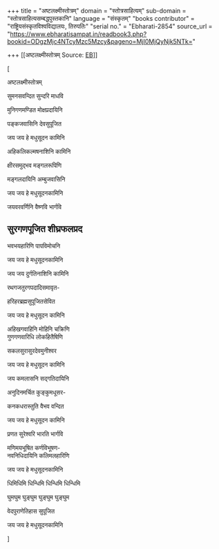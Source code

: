 +++
title = "अष्टलक्ष्मीस्तोत्रम्"
domain = "स्तोत्रसाहित्यम्"
sub-domain = "स्तोत्रसाहित्यसम्बद्धपुस्तकानि"
language = "संस्कृतम्"
"books contributor" = "राष्ट्रियसंस्कृतविश्वविद्यालयः, तिरुपतिः"
"serial no." = "Ebharati-2854"
source_url = "https://www.ebharatisampat.in/readbook3.php?bookid=ODgzMjc4NTcyMzc5Mzcy&pageno=MjI0MjQyNjk5NTk="

+++
[[अष्टलक्ष्मीस्तोत्रम्	Source: [EB](https://www.ebharatisampat.in/readbook3.php?bookid=ODgzMjc4NTcyMzc5Mzcy&pageno=MjI0MjQyNjk5NTk=)]]

\[





अष्टलक्ष्मीस्तोत्रम्



सुमनसवन्दित सुन्दरि माधवि

मुनिगणमण्डित मोक्षप्रदायिनि

पङ्कजवासिनि देवसुपूजित

जय जय हे मधुसूदन कामिनि

अहिकलिकल्मषनाशिनि कामिनि  
  
क्षीरसमुद्भव मङ्गलरूपिणि

मङ्गलदायिनि अम्बुजवासिनि  
  
जय जय हे मधुसूदनकामिनि

जयवरवर्णिनि वैष्णवि भार्गवि  
  
सुरगणपूजित शीघ्रफलप्रद  
-  
भवभयहारिणि पापविमोचनि  
  
जय जय हे मधुसूदनकामिनि

जय जय दुर्गतिनाशिनि कामिनि

रथगजतुरगपदादिसमावृत-

हरिहरब्रह्मसुपूजितसेवित

जय जय हे मधुसूदन कामिनि

अहिखगवाहिनि मोहिनि चक्रिणि  
गुणगणवारिधि लोकहितैषिणि

सकलसुरासुरदेवमुनीश्वर

जय जय हे मधुसूदन कामिनि

जय कमलासनि सद्गतिदायिनि  
  
अनुदिनमर्चित कुङ्कुमधूसर-

कनकधरास्तुति वैभव वन्दित  
  
जय जय हे मधुसूदन कामिनि

प्रणत सुरेश्वरि भारति भार्गवि  
  
मणिमयभूषित कर्णविभूषण-  
नवनिधिदायिनि कलिमलहारिणि  
  
जय जय हे मधुसूदनकामिनि

धिमिधिमि धिन्धिमि धिन्धिमि धिन्धिमि

घुमघुम घुङ्घुम घुङ्घुम घुङ्घुम

वेदपुराणेतिहास सुपूजित  
  
जय जय हे मधुसूदनकामिनि






\]
